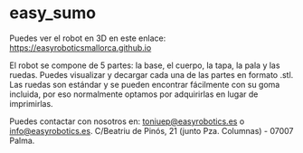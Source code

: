 # easy_sumo
Puedes ver el robot en 3D en este enlace:
https://easyroboticsmallorca.github.io

El robot se compone de 5 partes: la base, el cuerpo, la tapa, la pala y las ruedas. Puedes visualizar y decargar cada una de las partes en formato .stl.
Las ruedas son estándar y se pueden encontrar fácilmente con su goma incluida, por eso normalmente optamos por adquirirlas en lugar de imprimirlas.  

Puedes contactar con nosotros en: toniuep@easyrobotics.es o info@easyrobotics.es. C/Beatriu de Pinós, 21 (junto Pza. Columnas) - 07007 Palma.

